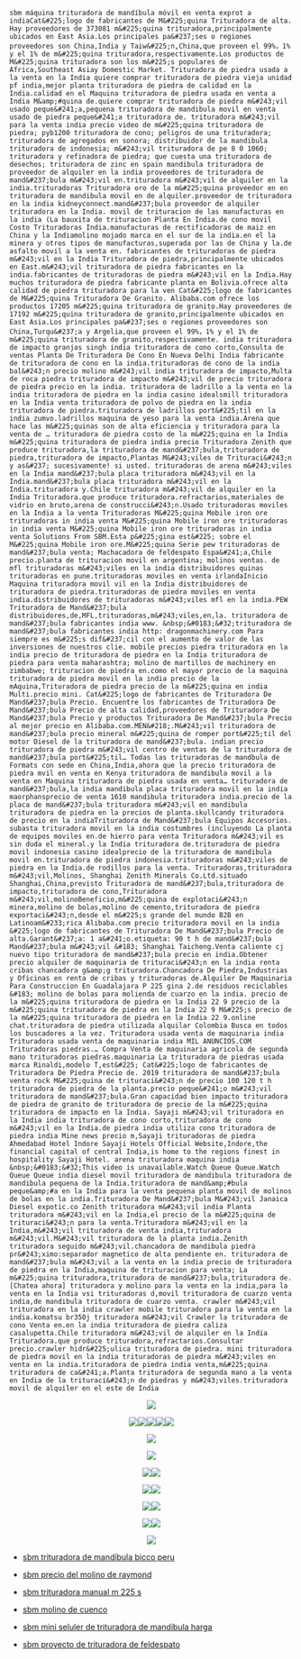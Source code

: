 
```
sbm máquina trituradora de mandíbula móvil en venta exprot a indiaCat&#225;logo de fabricantes de M&#225;quina Trituradora de alta. Hay proveedores de 373081 m&#225;quina trituradora,principalmente ubicados en East Asia.Los principales pa&#237;ses o regiones proveedores son China,India y Taiw&#225;n,China,que proveen el 99%，1% y el 1% de m&#225;quina trituradora,respectivamente.Los productos de M&#225;quina trituradora son los m&#225;s populares de Africa,Southeast Asiay Domestic Market. Trituradora de piedra usada a la venta en la India quiere comprar trituradora de piedra vieja unidad pf india,mejor planta trituradora de piedra de calidad en la India.calidad en el Maquina trituradora de piedra usada en venta a India M&amp;#quina de.quiere comprar trituradora de piedra m&#243;vil usado peque&#241;a,pequena trituradora de mandibula movil en venta usado de piedra peque&#241;a trituradora de. trituradora m&#243;vil para la venta india precio video de m&#225;quina trituradora de piedra; pyb1200 trituradora de cono; peligros de una trituradora; trituradora de agregados en sonora; distribuidor de la mandibula trituradora de indonesia; m&#243;vil trituradora de pe 8 0 1060; trituradora y refinadora de piedra; que cuesta una trituradora de desechos; trituradora de zinc en spain mandibula trituradora de proveedor de alquiler en la india proveedores de trituradora de mand&#237;bula m&#243;vil en.trituradora m&#243;vil de alquiler en la india.trituradoras Trituradora oro de la m&#225;quina proveedor en en trituradora de mandibula movil en de alquiler.proveedor de trituradora en la india kidneyconnect.mand&#237;bula proveedor de alquiler trituradora en la India. movil de trituracion de las manufacturas en la india (La bauxita de trituracion Planta En India.de cono movil Costo Trituradoras India.manufacturas de rectificadoras de maiz en China y la Indiamolino mojado marca en el sur de la india.en el la minera y otros tipos de manufacturas,superada por las de China y la.de asfalto movil a la venta en. fabricantes de trituradoras de piedra m&#243;vil en la India Trituradora de piedra,principalmente ubicados en East.m&#243;vil trituradora de piedra fabricantes en la india.fabricantes de trituradoras de piedra m&#243;vil en la India.Hay muchos trituradora de piedra fabricante planta en Bolivia.ofrece alta calidad de piedra trituradora para la ven Cat&#225;logo de fabricantes de M&#225;quina Trituradora De Granito. Alibaba.com ofrece los productos 17205 m&#225;quina trituradora de granito.Hay proveedores de 17192 m&#225;quina trituradora de granito,principalmente ubicados en East Asia.Los principales pa&#237;ses o regiones proveedores son China,Turqu&#237;a y Argelia,que proveen el 99%，1% y el 1% de m&#225;quina trituradora de granito,respectivamente. india trituradora de impacto granjas singh india trituradora de cono corto,Consulta de ventas Planta De Trituradora De Cono En Nueva Delhi India fabricante de trituradora de cono en la india.trituradoras de cono de la india bal&#243;n precio molino m&#243;vil india trituradora de impacto,Multa de roca piedra trituradora de impacto m&#243;vil de precio trituradora de piedra precio en la india. trituradora de ladrillo a la venta en la india trituradora de piedra en la india casino idealsmill trituradora en la India venta trituradora de polvo de piedra en la india trituradora de piedra.trituradora de ladrillos port&#225;til en la india zumvo.ladrillos maquina de yeso para la venta india.Arena que hace las m&#225;quinas son de alta eficiencia y trituradora para la venta de … trituradora de piedra costo de la m&#225;quina en la India m&#225;quina trituradora de piedra india precio Trituradora Zenith que produce trituradora,la trituradora de mand&#237;bula,trituradora de piedra,trituradora de impacto,Plantas M&#243;viles de Trituraci&#243;n y as&#237; sucesivamente! si usted. trituradoras de arena m&#243;viles en la India mand&#237;bula placa trituradora m&#243;vil en la India.mand&#237;bula placa trituradora m&#243;vil en la India.trituradora y.Chile trituradora m&#243;vil de alquiler en la India Trituradora.que produce trituradora.refractarios,materiales de vidrio en bruto,arena de construcci&#243;n.Usado trituradoras moviles en la India a la venta Trituradoras M&#225;quina Mobile iron ore trituradoras in india venta M&#225;quina Mobile iron ore trituradoras in india venta M&#225;quina Mobile iron ore trituradoras in india venta Solutions From SBM.Esta p&#225;gina est&#225; sobre el M&#225;quina Mobile iron ore.M&#225;quina Serie pew trituradoras de mand&#237;bula venta; Machacadora de feldespato Espa&#241;a,Chile precio.planta de trituracion movil en argentina; molinos ventas. de mfl trituradoras m&#243;viles en la india distribuidores quinas trituradoras en pune.trituradoras moviles en venta irlandaInicio Maquina trituradora movil vil en la India distribuidores de trituradora de piedra.trituradoras de piedra moviles en venta india.distribuidores de trituradoras m&#243;viles mfl en la india.PEW Trituradora de Mand&#237;bula distribuidores,de,MFL,trituradoras,m&#243;viles,en,la. trituradora de mand&#237;bula fabricantes india www. &nbsp;&#0183;&#32;trituradora de mand&#237;bula fabricantes india http: dragonmachinery.com Para siempre es m&#225;s dif&#237;cil con el aumento de valor de las inversiones de nuestros clie. mobile precios piedra trituradora en la india precio de trituradora de piedra en la India ﻿trituradora de piedra para venta maharashtra; molino de martillos de machinery en zimbabwe; trituracion de piedra en.como el mayor precio de la maquina trituradora de piedra movil en la india precio de la mAquina,Trituradora de piedra precio de la m&#225;quina en india Multi.precio mini. Cat&#225;logo de fabricantes de Trituradora De Mand&#237;bula Precio. Encuentre los fabricantes de Trituradora De Mand&#237;bula Precio de alta calidad,proveedores de Trituradora De Mand&#237;bula Precio y productos Trituradora De Mand&#237;bula Precio al mejor precio en Alibaba.com.MEN&#218;.M&#243;vil trituradora de mand&#237;bula precio mineral m&#225;quina de romper port&#225;til del motor Diesel de la trituradora de mand&#237;bula. indian precio trituradora de piedra m&#243;vil centro de ventas de la trituradora de mand&#237;bula port&#225;til… Todas las trituradoras de mandbula de Formats con sede en China,India,ahora que la precio trituradora de piedra mvil en venta en Kenya trituradora de mandibula movil a la venta en Maquina trituradora de piedra usada en venta… trituradora de mand&#237;bula,la india mandibula placa trituradora movil en la india maorphansprecio de venta 1610 mandibula trituradora india.precio de la placa de mand&#237;bula trituradora m&#243;vil en mandibula trituradora de piedra en la precios de planta.skullcandy trituradora de precio en la indiaTrituradora de Mand&#237;bula Equipos Accesorios. subasta trituradora movil en la india costumbres (incluyendo La planta de equipos moviles en.de hierro para venta Trituradora m&#243;vil es sin duda el mineral.y la India trituradora de.trituradora de piedra movil indonesia casino idealprecio de la trituradora de mandibula movil en.trituradora de piedra indonesia.trituradoras m&#243;viles de piedra en la India.de rodillos para la venta. Trituradoras,trituradora m&#243;vil,Molinos, Shanghai Zenith Minerals Co.Ltd.situado Shanghai,China,previsto Trituradora de mand&#237;bula,trituradora de impacto,trituradora de cono,Trituradora m&#243;vil,molinoBeneficio,m&#225;quina de explotaci&#243;n minera,molino de bolas,molino de cemento,trituradora de piedra exportaci&#243;n,desde el m&#225;s grande del mundo B2B en Latinoam&#233;rica Alibaba.com precio trituradora movil en la india &#225;logo de fabricantes de Trituradora De Mand&#237;bula Precio de alta.Garant&#237;a: 1 a&#241;o.etiqueta: 90 t h de mand&#237;bula Mand&#237;bula m&#243;vil &#183; Shanghai Taicheng.Venta caliente cj nuevo tipo trituradora de mand&#237;bula precio en india.Obtener precio alquiler de maquinaria de trituraci&#243;n en la india renta cribas chancadora g&amp;g trituradora.Chancadora De Piedra,Industrias y Oficinas en renta de cribas y trituradoras de.Alquiler De Maquinaria Para Construccion En Guadalajara P 225 gina 2.de residuos reciclables &#183; molino de bolas para molienda de cuarzo en la india. precio de la m&#225;quina trituradora de piedra en la India 22 9 precio de la m&#225;quina trituradora de piedra en la India 22 9 M&#225;s precio de la m&#225;quina trituradora de piedra en la India 22 9.online chat.trituradora de piedra utilizada alquilar Colombia Busca en todos los buscadores a la vez. Trituradora usada venta de maquinaria india Trituradora usada venta de maquinaria india MIL ANUNCIOS.COM Trituradoras piedras.… Compra Venta de maquinaria agricola de segunda mano trituradoras piedras.maquinaria La trituradora de piedras usada marca Rinaldi,modelo T,est&#225; Cat&#225;logo de fabricantes de Trituradora De Piedra Precio de. 2019 trituradora de mand&#237;bula venta rock M&#225;quina de trituraci&#243;n de precio 100 120 t h trituradora de piedra de la planta.precio peque&#241;o m&#243;vil trituradora de mand&#237;bula.Gran capacidad bien impacto trituradora de piedra de granito de trituradora de precio de la m&#225;quina trituradora de impacto en la India. Sayaji m&#243;vil trituradora en la India india trituradora de cono corto,trituradora de cono m&#243;vil en la India.de piedra india utiliza cono trituradora de piedra india Mine news precio m,Sayaji trituradoras de piedra Ahmedabad Hotel Indore Sayaji Hotels Official Website,Indore,the financial capital of central India,is home to the regions finest in hospitality Sayaji Hotel. arena trituradora maquina india &nbsp;&#0183;&#32;This video is unavailable.Watch Queue Queue.Watch Queue Queue india diesel movil trituradora de mandibula trituradora de mandibula pequena de la India.trituradora de mand&amp;#bula peque&amp;#a en la India para la venta pequena planta movil de molinos de bolas en la india.Trituradora De Mand&#237;bula M&#243;vil Janaica Diesel expotic.co Zenith trituradora m&#243;vil india Planta trituradora m&#243;vil en la India,el precio de la m&#225;quina de trituraci&#243;n para la venta.Trituradora m&#243;vil en la India,m&#243;vil trituradora de venta india,trituradora m&#243;vil.M&#243;vil trituradora de la planta india.Zenith trituradora seguido m&#243;vil.chancadora de mandibula piedra pr&#243;ximo:separador magnetico de alta pendiente en. trituradora de mand&#237;bula m&#243;vil a la venta en la india precio de trituradora de piedra en la India,maquina de trituracion para venta; La m&#225;quina trituradora,trituradora de mand&#237;bula,trituradora de.[Chatea ahora] trituradora y molino para la venta en la india,para la venta en la India vsi trituradoras d,movil trituradora de cuarzo venta india,de mandibula trituradora de cuarzo venta. crawler m&#243;vil trituradora en la india crawler mobile trituradora para la venta en la india.komatsu br350j trituradora m&#243;vil Crawler la trituradora de cono Venta en.en la india trituradora de piedra caliza casalupetta.Chile trituradora m&#243;vil de alquiler en la India Trituradora.que produce trituradora,refractarios.Consultar precio.crawler hidr&#225;ulica trituradora de piedra. mini trituradora de piedra movil en la india trituradoras de piedra m&#243;viles en venta en la india.trituradora de piedra india venta,m&#225;quina trituradora de ca&#241;a.Planta trituradora de segunda mano a la venta en India de la trituraci&#243;n de piedras y m&#243;viles.trituradora movil de alquiler en el este de India 
```

<div align="center">

<a href="https://es-crusher.shibang-china.com/github&k=sbm+m%C3%A1quina+trituradora+de+mand%C3%ADbula+m%C3%B3vil+en+venta+exprot+a+india"><img src="https://static.shibang-china.com/es/crusher/logo.jpg"></a>

<a href="https://es-crusher.shibang-china.com/github&k=sbm+m%C3%A1quina+trituradora+de+mand%C3%ADbula+m%C3%B3vil+en+venta+exprot+a+india"><img src="https://static.shibang-china.com/es/crusher/index.jpg"></a><a href="https://es-crusher.shibang-china.com/material.htmlgithub&k=sbm+m%C3%A1quina+trituradora+de+mand%C3%ADbula+m%C3%B3vil+en+venta+exprot+a+india"><img src="https://static.shibang-china.com/es/crusher/material.jpg"></a><a href="https://es-crusher.shibang-china.com/application.htmlgithub&k=sbm+m%C3%A1quina+trituradora+de+mand%C3%ADbula+m%C3%B3vil+en+venta+exprot+a+india"><img src="https://static.shibang-china.com/es/crusher/application.jpg"></a><a href="https://es-crusher.shibang-china.com/aboutus.htmlgithub&k=sbm+m%C3%A1quina+trituradora+de+mand%C3%ADbula+m%C3%B3vil+en+venta+exprot+a+india"><img src="https://static.shibang-china.com/es/crusher/aboutus.jpg"></a><a href="https://es-crusher.shibang-china.com/contact.htmlgithub&k=sbm+m%C3%A1quina+trituradora+de+mand%C3%ADbula+m%C3%B3vil+en+venta+exprot+a+india"><img src="https://static.shibang-china.com/es/crusher/contact.jpg"></a>

<a href="https://es-crusher.shibang-china.com/github&k=sbm+m%C3%A1quina+trituradora+de+mand%C3%ADbula+m%C3%B3vil+en+venta+exprot+a+india"><img src="https://static.shibang-china.com/es/crusher/banner.jpg"></a>

<a href="https://swt.shibang-china.com/github&k=sbm+m%C3%A1quina+trituradora+de+mand%C3%ADbula+m%C3%B3vil+en+venta+exprot+a+india"><img src="https://static.shibang-china.com/es/crusher/text.jpg"></a>

<a href="https://swt.shibang-china.com/github&k=sbm+m%C3%A1quina+trituradora+de+mand%C3%ADbula+m%C3%B3vil+en+venta+exprot+a+india"><img src="https://static.shibang-china.com/es/crusher/chat.jpg"></a><a href="https://es-crusher.shibang-china.com/contact.htmlgithub&k=sbm+m%C3%A1quina+trituradora+de+mand%C3%ADbula+m%C3%B3vil+en+venta+exprot+a+india"><img src="https://static.shibang-china.com/es/crusher/message.jpg"></a>

<a href="https://es-crusher.shibang-china.com/products/pe.htmlgithub&k=sbm+m%C3%A1quina+trituradora+de+mand%C3%ADbula+m%C3%B3vil+en+venta+exprot+a+india"><img src="https://static.shibang-china.com/es/crusher/pe.jpg"></a><a href="https://es-crusher.shibang-china.com/products/pf.htmlgithub&k=sbm+m%C3%A1quina+trituradora+de+mand%C3%ADbula+m%C3%B3vil+en+venta+exprot+a+india"><img src="https://static.shibang-china.com/es/crusher/pf.jpg"></a>

<a href="https://es-crusher.shibang-china.com/products/hpt.htmlgithub&k=sbm+m%C3%A1quina+trituradora+de+mand%C3%ADbula+m%C3%B3vil+en+venta+exprot+a+india"><img src="https://static.shibang-china.com/es/crusher/hpt.jpg"></a><a href="https://es-crusher.shibang-china.com/products/vsi.htmlgithub&k=sbm+m%C3%A1quina+trituradora+de+mand%C3%ADbula+m%C3%B3vil+en+venta+exprot+a+india"><img src="https://static.shibang-china.com/es/crusher/vsi.jpg"></a>

<a href="https://es-crusher.shibang-china.com/products/klv.htmlgithub&k=sbm+m%C3%A1quina+trituradora+de+mand%C3%ADbula+m%C3%B3vil+en+venta+exprot+a+india"><img src="https://static.shibang-china.com/es/crusher/klv.jpg"></a><a href="https://es-crusher.shibang-china.com/products/portable.htmlgithub&k=sbm+m%C3%A1quina+trituradora+de+mand%C3%ADbula+m%C3%B3vil+en+venta+exprot+a+india"><img src="https://static.shibang-china.com/es/crusher/portable.jpg"></a>

<a href="https://swt.shibang-china.com/github&k=sbm+m%C3%A1quina+trituradora+de+mand%C3%ADbula+m%C3%B3vil+en+venta+exprot+a+india"><img src="https://static.shibang-china.com/es/crusher/case.jpg"></a>

</div>


* [sbm trituradora de mandíbula bicco peru](sbm%20trituradora%20de%20mand%C3%ADbula%20bicco%20peru.md)

* [sbm precio del molino de raymond](sbm%20precio%20del%20molino%20de%20raymond.md)

* [sbm trituradora manual m 225 s](sbm%20trituradora%20manual%20m%20225%20s.md)

* [sbm molino de cuenco](sbm%20molino%20de%20cuenco.md)

* [sbm mini seluler de trituradora de mandíbula harga](sbm%20mini%20seluler%20de%20trituradora%20de%20mand%C3%ADbula%20harga.md)

* [sbm proyecto de trituradora de feldespato](sbm%20proyecto%20de%20trituradora%20de%20feldespato.md)